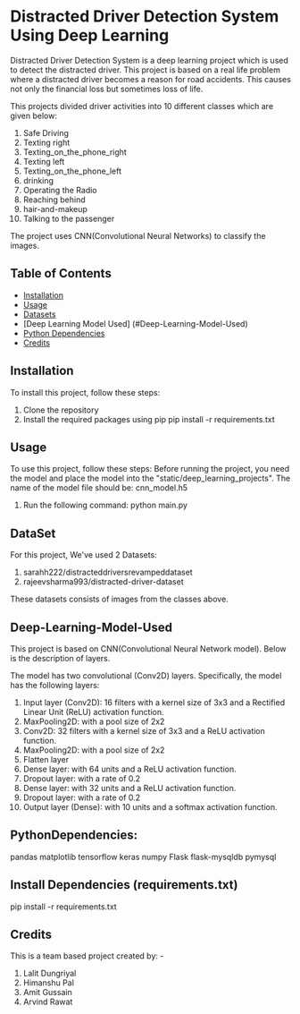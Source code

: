 # Distracted Driver Detection System Using Deep Learning

Distracted Driver Detection System is a deep learning project which is used to detect the distracted driver. This project is based on a real life problem where
a distracted driver becomes a reason for road accidents. This causes not only the financial loss but sometimes loss of life.

This projects divided driver activities into 10 different classes which are given below:
1. Safe Driving
2. Texting right
3. Texting_on_the_phone_right
4. Texting left
5. Texting_on_the_phone_left
6. drinking
7. Operating the Radio
8. Reaching behind
9. hair-and-makeup
10. Talking to the passenger 

The project uses CNN(Convolutional Neural Networks) to classify the images.

## Table of Contents

- [Installation](#installation)
- [Usage](#usage)
- [Datasets](#DataSet)
- [Deep Learning Model Used] (#Deep-Learning-Model-Used)
- [Python Dependencies](#PythonDependencies)
- [Credits](#credits)

## Installation

To install this project, follow these steps:

1. Clone the repository
2. Install the required packages using pip
pip install -r requirements.txt


## Usage

To use this project, follow these steps:
Before running the project, you need the model and place the model into the "static/deep_learning_projects".
The name of the model file should be: cnn_model.h5
1. Run the following command:
python main.py


## DataSet
For this project, We've used 2 Datasets:
1. sarahh222/distracteddriversrevampeddataset
2. rajeevsharma993/distracted-driver-dataset

These datasets consists of images from the classes above.

## Deep-Learning-Model-Used

This project is based on CNN(Convolutional Neural Network model). Below is the description of layers.

The model has two convolutional (Conv2D) layers. Specifically, the model has the following layers:

1. Input layer (Conv2D): 16 filters with a kernel size of 3x3 and a Rectified Linear Unit (ReLU) activation function.
2. MaxPooling2D: with a pool size of 2x2
3. Conv2D: 32 filters with a kernel size of 3x3 and a ReLU activation function.
4. MaxPooling2D: with a pool size of 2x2
5. Flatten layer
6. Dense layer: with 64 units and a ReLU activation function.
7. Dropout layer: with a rate of 0.2
8. Dense layer: with 32 units and a ReLU activation function.
9. Dropout layer: with a rate of 0.2
10. Output layer (Dense): with 10 units and a softmax activation function.


## PythonDependencies:
pandas
matplotlib
tensorflow
keras
numpy
Flask
flask-mysqldb
pymysql

## Install Dependencies (requirements.txt)
pip install -r requirements.txt

## Credits

This is a team based project created by: - 
1. Lalit Dungriyal
2. Himanshu Pal
3. Amit Gussain
4. Arvind Rawat
